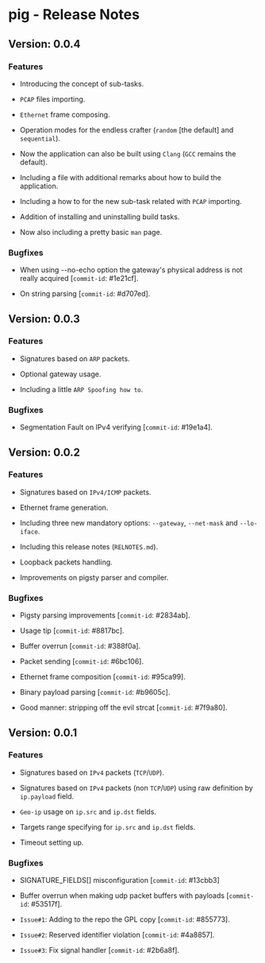 # pig - Release Notes

## Version: 0.0.4

### Features

- Introducing the concept of sub-tasks.

- ``PCAP`` files importing.

- ``Ethernet`` frame composing.

- Operation modes for the endless crafter (``random`` [the default] and ``sequential``).

- Now the application can also be built using ``Clang`` (``GCC`` remains the default).

- Including a file with additional remarks about how to build the application.

- Including a how to for the new sub-task related with ``PCAP`` importing.

- Addition of installing and uninstalling build tasks.

- Now also including a pretty basic ``man`` page.

### Bugfixes

- When using --no-echo option the gateway's physical address is not really acquired [``commit-id``: #1e21cf].

- On string parsing [``commit-id``: #d707ed].

## Version: 0.0.3

### Features

- Signatures based on ``ARP`` packets.

- Optional gateway usage.

- Including a little ``ARP Spoofing how to``.

### Bugfixes

- Segmentation Fault on IPv4 verifying [``commit-id``: #19e1a4].

## Version: 0.0.2

### Features

- Signatures based on ``IPv4/ICMP`` packets.

- Ethernet frame generation.

- Including three new mandatory options: ``--gateway``, ``--net-mask`` and ``--lo-iface``.

- Including this release notes (``RELNOTES.md``).

- Loopback packets handling.

- Improvements on pigsty parser and compiler.

### Bugfixes

- Pigsty parsing improvements [``commit-id``: #2834ab].

- Usage tip [``commit-id``: #8817bc].

- Buffer overrun [``commit-id``: #388f0a].

- Packet sending [``commit-id``: #6bc106].

- Ethernet frame composition [``commit-id``: #95ca99].

- Binary payload parsing [``commit-id``: #b9605c].

- Good manner: stripping off the evil strcat [``commit-id``: #7f9a80].

## Version: 0.0.1

### Features

- Signatures based on ``IPv4`` packets (``TCP``/``UDP``).

- Signatures based on ``IPv4`` packets (non ``TCP``/``UDP``) using raw definition by ``ip.payload`` field.

- ``Geo-ip`` usage on ``ip.src`` and ``ip.dst`` fields.

- Targets range specifying for ``ip.src`` and ``ip.dst`` fields.

- Timeout setting up.

### Bugfixes

- SIGNATURE_FIELDS[] misconfiguration [``commit-id``: #13cbb3]

- Buffer overrun when making udp packet buffers with payloads [``commit-id``: #53517f].

- ``Issue#1``: Adding to the repo the GPL copy [``commit-id``: #855773].

- ``Issue#2``: Reserved identifier violation [``commit-id``: #4a8857].

- ``Issue#3``: Fix signal handler [``commit-id``: #2b6a8f].
